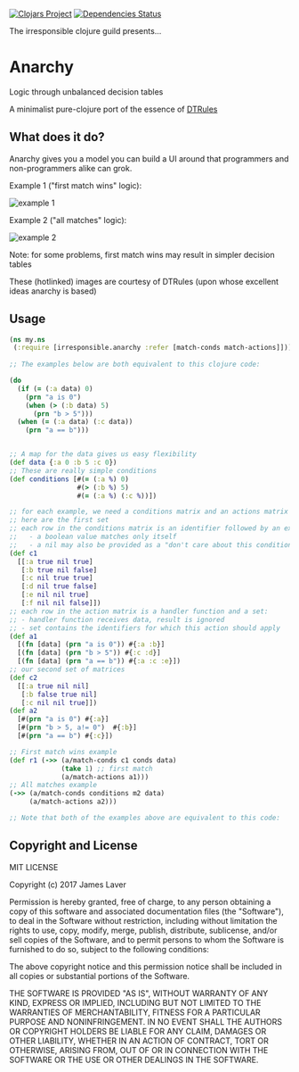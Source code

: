 [![Clojars Project](https://img.shields.io/clojars/v/irresponsible/anarchy.svg)](https://clojars.org/irresponsible/anarchy)
[![Dependencies Status](https://jarkeeper.com/irresponsible/anarchy/status.svg)](https://jarkeeper.com/irresponsible/anarchy)

The irresponsible clojure guild presents...

# Anarchy

Logic through unbalanced decision tables

A minimalist pure-clojure port of the essence of [DTRules](http://www.dtrules.com/)

## What does it do?

Anarchy gives you a model you can build a UI around that programmers and non-programmers alike can grok.

Example 1 ("first match wins" logic):

![example 1](http://www.dtrules.com/newsite/wp-content/uploads/2012/07/first1.png)

Example 2 ("all matches" logic):

![example 2](http://www.dtrules.com/newsite/wp-content/uploads/2012/07/all.png)

Note: for some problems, first match wins may result in simpler decision tables

These (hotlinked) images are courtesy of DTRules (upon whose excellent ideas anarchy is based)

## Usage

```clojure
(ns my.ns
 (:require [irresponsible.anarchy :refer [match-conds match-actions]]))
 
;; The examples below are both equivalent to this clojure code:

(do
  (if (= (:a data) 0)
    (prn "a is 0")
    (when (> (:b data) 5)
      (prn "b > 5")))
  (when (= (:a data) (:c data))
    (prn "a == b")))


;; A map for the data gives us easy flexibility
(def data {:a 0 :b 5 :c 0})
;; These are really simple conditions
(def conditions [#(= (:a %) 0)
                 #(> (:b %) 5)
                 #(= (:a %) (:c %))])

;; for each example, we need a conditions matrix and an actions matrix
;; here are the first set
;; each row in the conditions matrix is an identifier followed by an expected value for each predicate:
;;   - a boolean value matches only itself
;;   - a nil may also be provided as a "don't care about this condition" value
(def c1
  [[:a true nil true]
   [:b true nil false]
   [:c nil true true]
   [:d nil true false]
   [:e nil nil true]
   [:f nil nil false]])
;; each row in the action matrix is a handler function and a set:
;; - handler function receives data, result is ignored
;; - set contains the identifiers for which this action should apply
(def a1
  [(fn [data] (prn "a is 0")) #{:a :b}]
  [(fn [data] (prn "b > 5")) #{:c :d}]
  [(fn [data] (prn "a == b")) #{:a :c :e}])
;; our second set of matrices
(def c2
  [[:a true nil nil]
   [:b false true nil]
   [:c nil nil true]])
(def a2
  [#(prn "a is 0") #{:a}]
  [#(prn "b > 5, a!= 0")  #{:b}]
  [#(prn "a == b") #{:c}])

;; First match wins example
(def r1 (->> (a/match-conds c1 conds data)
             (take 1) ;; first match
             (a/match-actions a1)))
;; All matches example
(->> (a/match-conds conditions m2 data)
     (a/match-actions a2)))

;; Note that both of the examples above are equivalent to this code:
```

## Copyright and License

MIT LICENSE

Copyright (c) 2017 James Laver

Permission is hereby granted, free of charge, to any person obtaining a copy of this software and associated documentation files (the "Software"), to deal in the Software without restriction, including without limitation the rights to use, copy, modify, merge, publish, distribute, sublicense, and/or sell copies of the Software, and to permit persons to whom the Software is furnished to do so, subject to the following conditions:

The above copyright notice and this permission notice shall be included in all copies or substantial portions of the Software.

THE SOFTWARE IS PROVIDED "AS IS", WITHOUT WARRANTY OF ANY KIND, EXPRESS OR IMPLIED, INCLUDING BUT NOT LIMITED TO THE WARRANTIES OF MERCHANTABILITY, FITNESS FOR A PARTICULAR PURPOSE AND NONINFRINGEMENT. IN NO EVENT SHALL THE AUTHORS OR COPYRIGHT HOLDERS BE LIABLE FOR ANY CLAIM, DAMAGES OR OTHER LIABILITY, WHETHER IN AN ACTION OF CONTRACT, TORT OR OTHERWISE, ARISING FROM, OUT OF OR IN CONNECTION WITH THE SOFTWARE OR THE USE OR OTHER DEALINGS IN THE SOFTWARE.


